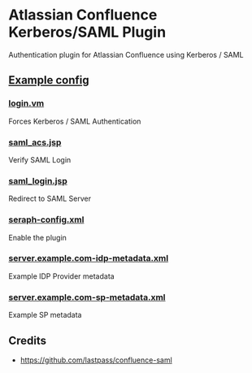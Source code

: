# Atlassian Confluence Kerberos/SAML Plugin
Authentication plugin for Atlassian Confluence using Kerberos / SAML

## [Example config](src/main/example/)
### [login.vm](src/main/example/login.vm)
Forces Kerberos / SAML Authentication
### [saml_acs.jsp](src/main/example/saml_acs.jsp)
Verify SAML Login
### [saml_login.jsp](src/main/example/saml_login.jsp)
Redirect to SAML Server
### [seraph-config.xml](src/main/example/seraph-config.xml)
Enable the plugin
### [server.example.com-idp-metadata.xml](src/main/example/server.example.com-idp-metadata.xml)
Example IDP Provider metadata
### [server.example.com-sp-metadata.xml](src/main/example/server.example.com-sp-metadata.xml)
Example SP metadata

## Credits
- https://github.com/lastpass/confluence-saml
